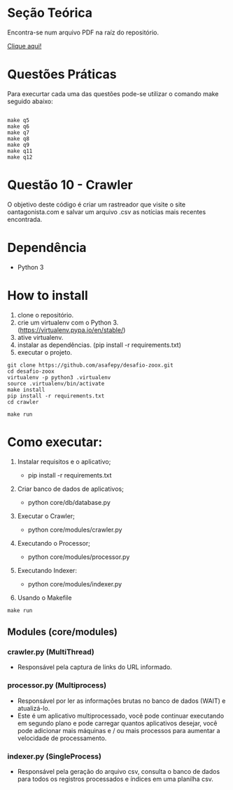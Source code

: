 # Seção Teórica
Encontra-se num arquivo PDF na raíz do repositório.

[Clique aqui!](https://github.com/asafepy/desafio-zoox/blob/master/secao-teorica.pdf.pdf)



# Questões Práticas

Para execurtar cada uma das questões pode-se utilizar o comando make seguido abaixo:

```console

make q5
make q6
make q7
make q8
make q9
make q11
make q12

```

# Questão 10 - Crawler

O objetivo deste código é criar um rastreador que visite o site oantagonista.com e salvar um arquivo .csv as notícias mais recentes encontrada.
 
# Dependência
 - Python 3
 
# How to install

 1. clone o repositório.
 2. crie um virtualenv com o Python 3. (https://virtualenv.pypa.io/en/stable/)
 3. ative virtualenv.
 4. instalar as dependências. (pip install -r requirements.txt)
 5. executar o projeto.
 
 ```console
 git clone https://github.com/asafepy/desafio-zoox.git
 cd desafio-zoox
 virtualenv -p python3 .virtualenv
 source .virtualenv/bin/activate
 make install
 pip install -r requirements.txt
 cd crawler
 
 make run
```

# Como executar:

1. Instalar requisitos e o aplicativo;  
	- pip install -r requirements.txt
 
2. Criar banco de dados de aplicativos;
	- python core/db/database.py
 
3. Executar o Crawler;  
	- python core/modules/crawler.py
        
4. Executando o Processor;
	- python core/modules/processor.py

5. Executando Indexer:
	- python core/modules/indexer.py

7. Usando o Makefile
	
```console
make run
```

## Modules (core/modules) 
 
### crawler.py (MultiThread)
- Responsável pela captura de links do URL informado.

### processor.py (Multiprocess)
- Responsável por ler as informações brutas no banco de dados (WAIT) e atualizá-lo.
- Este é um aplicativo multiprocessado, você pode continuar executando em segundo plano e pode carregar quantos aplicativos desejar, você pode adicionar mais máquinas e / ou mais processos para aumentar a velocidade de processamento.

### indexer.py (SingleProcess)
- Responsável pela geração do arquivo csv, consulta o banco de dados para todos os registros processados e índices em uma planilha csv.